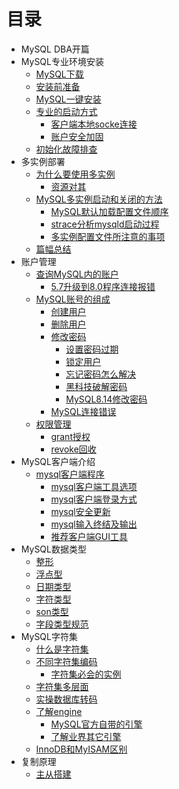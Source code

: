 # 目录

- MySQL DBA开篇
- MySQL专业环境安装
	- [MySQL下载](2-MySQL专业安装.md#MySQL下载)
	- [安装前准备](2-MySQL专业安装.md#安装前准备)
	- [MySQL一键安装](2-MySQL专业安装.md#MySQL一键安装)
	- [专业的启动方式](2-MySQL专业安装.md#专业的启动方式)
		- [客户端本地socke连接](2-MySQL专业安装.md#客户端本地socke连接)
		- [账户安全加固](2-MySQL专业安装.md#账户安全加固)
	- [初始化故障排查](2-MySQL专业安装.md#初始化故障排查)
- 多实例部署
	- [为什么要使用多实例](3-多实例安装部署.md#为什么要使用多实例)
		- [资源对其](3-多实例安装部署.md#资源对其)
	- [MySQL多实例启动和关闭的方法](3-多实例安装部署.md#MySQL多实例启动和关闭的方法)
		- [MySQL默认加载配置文件顺序](3-多实例安装部署.md#MySQL默认加载配置文件顺序)
		- [strace分析mysqld启动过程](3-多实例安装部署.md#strace分析mysqld启动过程)
		- [多实例配置文件所注意的事项](3-多实例安装部署.md#多实例配置文件所注意的事项)
	- [篇幅总结](3-多实例安装部署.md#篇幅总结)
- 账户管理
	- [查询MySQL内的账户](4-账户管理.md#查询MySQL内的账户)
		- [5.7升级到8.0程序连接报错](4-账户管理.md#5.7升级到8.0之后原来的程序连接数据库报错的解决办法)
	- [MySQL账号的组成](4-账户管理.md#MySQL账号的组成)
		- [创建用户](4-账户管理.md#创建用户)
		- [删除用户](4-账户管理.md#删除用户)
		- [修改密码](4-账户管理.md#修改密码)
			- [设置密码过期](4-账户管理.md#设置密码过期)
			- [锁定用户](4-账户管理.md#锁定用户)  
			- [忘记密码怎么解决](4-账户管理.md#忘记密码怎么解决) 
			- [黑科技破解密码](4-账户管理.md#黑科技破解密码) 
			- [MySQL8.14修改密码](4-账户管理.md#MySQL8.0.14修改密码新特性)
		- [MySQL连接错误](4-账户管理.md#MySQL连接错误)
	- [权限管理](4-账户管理.md#权限管理)
		- [grant授权](4-账户管理.md#grant授权)
		- [revoke回收](4-账户管理.md#revoke回收)
- MySQL客户端介绍
	- [mysql客户端程序](5-MySQL客户端介绍.md#mysql客户端程序)
		- [mysql客户端工具选项](5-MySQL客户端介绍.md#mysql客户端工具选项)
		- [mysql客户端登录方式](5-MySQL客户端介绍.md#mysql客户端登录方式)
		- [mysql安全更新](5-MySQL客户端介绍.md#mysql安全更新)
		- [mysql输入终结及输出](5-MySQL客户端介绍.md#mysql输入终结及输出)
		- [推荐客户端GUI工具](5-MySQL客户端介绍.md#推荐的客户端GUI工具)
- MySQL数据类型
	- [整形](数据类型.md#整形)
	- [浮点型](数据类型.md#浮点型)
	- [日期类型](数据类型.md#日期类型)
	- [字符类型](数据类型.md#字符类型)
	- [son类型](数据类型.md#json类型)
	- [字段类型规范](数据类型.md#字段类型规范)
- MySQL字符集
	- [什么是字符集](字符集.md#什么是字符集)
	- [不同字符集编码](字符集.md#不同字符集编码)
		- [字符集必会的实例](字符集.md#字符集必会的实例)
	- [字符集多层面](字符集.md#字符集多层面)
	- [实操数据库转码](字符集.md#实操数据库转码)
	- [了解engine](字符集.md#了解engine)
		- [MySQL官方自带的引擎](字符集.md#MySQL官方自带的引擎)
		- [了解业界其它引擎](字符集.md#了解业界其它引擎)
	- [InnoDB和MyISAM区别](字符集.md#InnoDB和MyISAM区别)		
- 复制原理
	- [主从搭建](复制原理1.md#主从搭建)
		